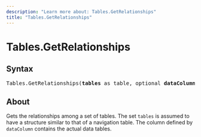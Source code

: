 ```yaml
---
description: "Learn more about: Tables.GetRelationships"
title: "Tables.GetRelationships"
---
```

# Tables.GetRelationships

## Syntax

<pre>
Tables.GetRelationships(<b>tables</b> as table, optional <b>dataColumn</b> as nullable text) as table
</pre>

## About

Gets the relationships among a set of tables. The set `tables` is assumed to have a structure similar to that of a navigation table. The column defined by `dataColumn` contains the actual data tables.
